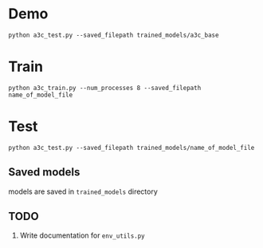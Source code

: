 
# Demo
```
python a3c_test.py --saved_filepath trained_models/a3c_base

```

# Train
```
python a3c_train.py --num_processes 8 --saved_filepath name_of_model_file
```

# Test
```
python a3c_test.py --saved_filepath trained_models/name_of_model_file
```

## Saved models
models are saved in `trained_models` directory

## TODO
1. Write documentation for `env_utils.py`





